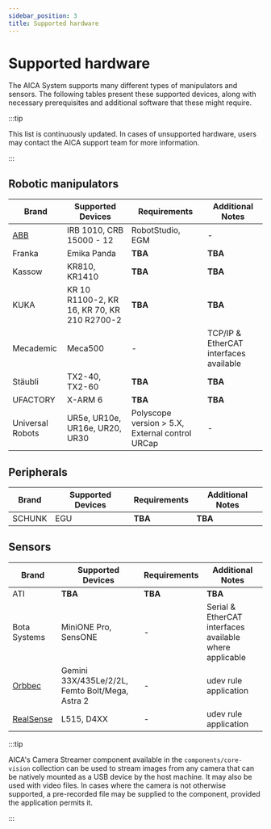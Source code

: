 ```yaml
---
sidebar_position: 3
title: Supported hardware
---
```


# Supported hardware

The AICA System supports many different types of manipulators and sensors. The following tables present these supported
devices, along with necessary prerequisites and additional software that these might require.

:::tip

This list is continuously updated. In cases of unsupported hardware, users may contact the AICA support team for more
information.

:::

## Robotic manipulators

| Brand        | Supported Devices            | Requirements | Additional Notes | 
|--------------|-----------------------------|------------------------------|------------------|
| [ABB](../../examples/guides/abb-guide.md) | IRB 1010, CRB 15000 - 12 | RobotStudio, EGM | - |
| Franka | Emika Panda | **TBA** | **TBA** |
| Kassow | KR810, KR1410 | **TBA** | **TBA** |
| KUKA | KR 10 R1100-2, KR 16, KR 70, KR 210 R2700-2 | **TBA** | **TBA** |
| Mecademic | Meca500 | - | TCP/IP & EtherCAT interfaces available |
| Stäubli | TX2-40, TX2-60 | **TBA** | **TBA** |
| UFACTORY | X-ARM 6 | **TBA** | **TBA** |
| Universal Robots | UR5e, UR10e, UR16e, UR20, UR30 | Polyscope version > 5.X, External control URCap | - |

## Peripherals

| Brand        | Supported Devices            | Requirements | Additional Notes | 
|--------------|-----------------------------|------------------------------|------------------|
| SCHUNK | EGU | **TBA** | **TBA** |

## Sensors

| Brand        | Supported Devices            | Requirements | Additional Notes | 
|--------------|-----------------------------|------------------------------|------------------|
| ATI | **TBA** | **TBA** | **TBA** |
| Bota Systems | MiniONE Pro, SensONE | - | Serial & EtherCAT interfaces available where applicable |
| [Orbbec](../../examples/guides/orbbec-component.md) | Gemini 33X/435Le/2/2L, Femto Bolt/Mega, Astra 2  | - | udev rule application |
| [RealSense](../../examples/guides/realsense-component.md) |  L515, D4XX | - | udev rule application |

:::tip

AICA's Camera Streamer component available in the `components/core-vision` collection can be used to stream images from
any camera that can be natively mounted as a USB device by the host machine. It may also be used with video files. In
cases where the camera is not otherwise supported, a pre-recorded file may be supplied to the component, provided the
application permits it.

:::
